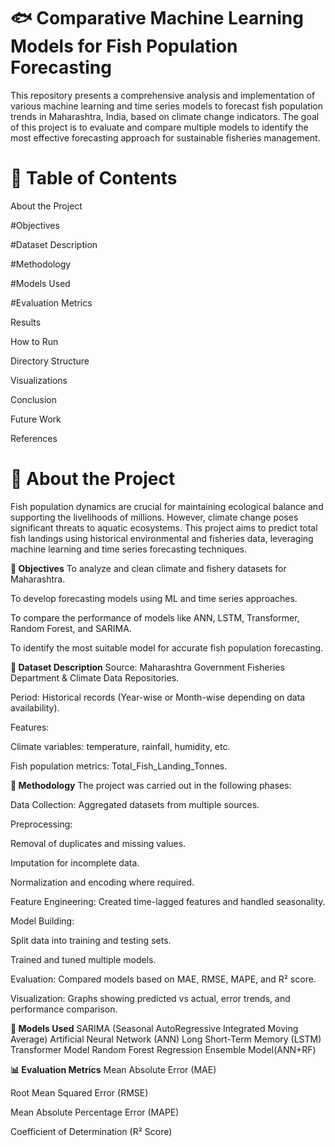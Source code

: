 # 🐟 Comparative Machine Learning Models for Fish Population Forecasting
This repository presents a comprehensive analysis and implementation of various machine learning and time series models to forecast fish population trends in Maharashtra, India, based on climate change indicators. The goal of this project is to evaluate and compare multiple models to identify the most effective forecasting approach for sustainable fisheries management.
# 📌 Table of Contents
About the Project

#Objectives

#Dataset Description

#Methodology

#Models Used

#Evaluation Metrics

Results

How to Run

Directory Structure

Visualizations

Conclusion

Future Work

References

# 📖 About the Project
Fish population dynamics are crucial for maintaining ecological balance and supporting the livelihoods of millions. However, climate change poses significant threats to aquatic ecosystems. This project aims to predict total fish landings using historical environmental and fisheries data, leveraging machine learning and time series forecasting techniques.

**🎯 Objectives**
To analyze and clean climate and fishery datasets for Maharashtra.

To develop forecasting models using ML and time series approaches.

To compare the performance of models like ANN, LSTM, Transformer, Random Forest, and SARIMA.

To identify the most suitable model for accurate fish population forecasting.

**🧾 Dataset Description**
Source: Maharashtra Government Fisheries Department & Climate Data Repositories.

Period: Historical records (Year-wise or Month-wise depending on data availability).

Features:

Climate variables: temperature, rainfall, humidity, etc.

Fish population metrics: Total_Fish_Landing_Tonnes.

**🧪 Methodology**
The project was carried out in the following phases:

Data Collection: Aggregated datasets from multiple sources.

Preprocessing:

Removal of duplicates and missing values.

Imputation for incomplete data.

Normalization and encoding where required.

Feature Engineering: Created time-lagged features and handled seasonality.

Model Building:

Split data into training and testing sets.

Trained and tuned multiple models.

Evaluation: Compared models based on MAE, RMSE, MAPE, and R² score.

Visualization: Graphs showing predicted vs actual, error trends, and performance comparison.

**🤖 Models Used**
SARIMA (Seasonal AutoRegressive Integrated Moving Average)
Artificial Neural Network (ANN)
Long Short-Term Memory (LSTM)
Transformer Model
Random Forest Regression
Ensemble Model(ANN+RF)

**📊 Evaluation Metrics**
Mean Absolute Error (MAE)

Root Mean Squared Error (RMSE)

Mean Absolute Percentage Error (MAPE)

Coefficient of Determination (R² Score)




